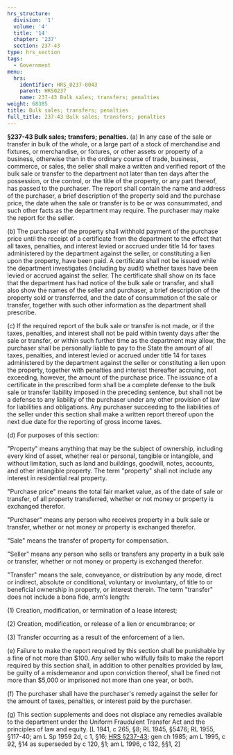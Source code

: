 ```yaml
---
hrs_structure:
  division: '1'
  volume: '4'
  title: '14'
  chapter: '237'
  section: 237-43
type: hrs_section
tags:
  - Government
menu:
  hrs:
    identifier: HRS_0237-0043
    parent: HRS0237
    name: 237-43 Bulk sales; transfers; penalties
weight: 68385
title: Bulk sales; transfers; penalties
full_title: 237-43 Bulk sales; transfers; penalties
---
```

**§237-43 Bulk sales;** **transfers;** **penalties.** (a) In any case of the sale or transfer in bulk of the whole, or a large part of a stock of merchandise and fixtures, or merchandise, or fixtures, or other assets or property of a business, otherwise than in the ordinary course of trade, business, commerce, or sales, the seller shall make a written and verified report of the bulk sale or transfer to the department not later than ten days after the possession, or the control, or the title of the property, or any part thereof, has passed to the purchaser. The report shall contain the name and address of the purchaser, a brief description of the property sold and the purchase price, the date when the sale or transfer is to be or was consummated, and such other facts as the department may require. The purchaser may make the report for the seller.

(b) The purchaser of the property shall withhold payment of the purchase price until the receipt of a certificate from the department to the effect that all taxes, penalties, and interest levied or accrued under title 14 for taxes administered by the department against the seller, or constituting a lien upon the property, have been paid. A certificate shall not be issued while the department investigates (including by audit) whether taxes have been levied or accrued against the seller. The certificate shall show on its face that the department has had notice of the bulk sale or transfer, and shall also show the names of the seller and purchaser, a brief description of the property sold or transferred, and the date of consummation of the sale or transfer, together with such other information as the department shall prescribe.

(c) If the required report of the bulk sale or transfer is not made, or if the taxes, penalties, and interest shall not be paid within twenty days after the sale or transfer, or within such further time as the department may allow, the purchaser shall be personally liable to pay to the State the amount of all taxes, penalties, and interest levied or accrued under title 14 for taxes administered by the department against the seller or constituting a lien upon the property, together with penalties and interest thereafter accruing, not exceeding, however, the amount of the purchase price. The issuance of a certificate in the prescribed form shall be a complete defense to the bulk sale or transfer liability imposed in the preceding sentence, but shall not be a defense to any liability of the purchaser under any other provision of law for liabilities and obligations. Any purchaser succeeding to the liabilities of the seller under this section shall make a written report thereof upon the next due date for the reporting of gross income taxes.

(d) For purposes of this section:

"Property" means anything that may be the subject of ownership, including every kind of asset, whether real or personal, tangible or intangible, and without limitation, such as land and buildings, goodwill, notes, accounts, and other intangible property. The term "property" shall not include any interest in residential real property.

"Purchase price" means the total fair market value, as of the date of sale or transfer, of all property transferred, whether or not money or property is exchanged therefor.

"Purchaser" means any person who receives property in a bulk sale or transfer, whether or not money or property is exchanged therefor.

"Sale" means the transfer of property for compensation.

"Seller" means any person who sells or transfers any property in a bulk sale or transfer, whether or not money or property is exchanged therefor.

"Transfer" means the sale, conveyance, or distribution by any mode, direct or indirect, absolute or conditional, voluntary or involuntary, of title to or beneficial ownership in property, or interest therein. The term "transfer" does not include a bona fide, arm's length:

(1) Creation, modification, or termination of a lease interest;

(2) Creation, modification, or release of a lien or encumbrance; or

(3) Transfer occurring as a result of the enforcement of a lien.

(e) Failure to make the report required by this section shall be punishable by a fine of not more than $100\. Any seller who wilfully fails to make the report required by this section shall, in addition to other penalties provided by law, be guilty of a misdemeanor and upon conviction thereof, shall be fined not more than $5,000 or imprisoned not more than one year, or both.

(f) The purchaser shall have the purchaser's remedy against the seller for the amount of taxes, penalties, or interest paid by the purchaser.

(g) This section supplements and does not displace any remedies available to the department under the Uniform Fraudulent Transfer Act and the principles of law and equity. [L 1941, c 265, §8; RL 1945, §5476; RL 1955, §117-40; am L Sp 1959 2d, c 1, §16; [HRS §237-43](/title-14/chapter-237/section-237-43/); gen ch 1985; am L 1995, c 92, §14 as superseded by c 120, §1; am L 1996, c 132, §§1, 2]